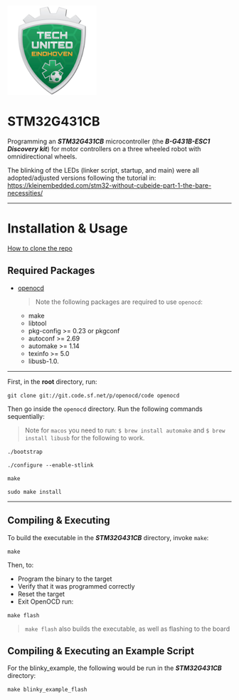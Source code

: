 <!-- <div align="center"> -->
<img src="docs/logo.jpg" width="200">

<!-- </div> -->
# STM32G431CB
Programming an ***STM32G431CB*** microcontroller (the ***B-G431B-ESC1 Discovery kit***) for motor controllers on a three wheeled robot with omnidirectional wheels.

The blinking of the LEDs (linker script, startup, and main) were all adopted/adjusted versions following the tutorial in: https://kleinembedded.com/stm32-without-cubeide-part-1-the-bare-necessities/

---

# Installation & Usage

[How to clone the repo]( https://docs.github.com/en/repositories/creating-and-managing-repositories/cloning-a-repository?platform=mac#cloning-a-repository)

## Required Packages

* [openocd](https://github.com/openocd-org/openocd)
  > Note the following packages are required to use `openocd`: 
  - make
  - libtool
  - pkg-config >= 0.23 or pkgconf
  - autoconf >= 2.69
  - automake >= 1.14
  - texinfo >= 5.0
  - libusb-1.0.


---

First, in the **root** directory, run:
```
git clone git://git.code.sf.net/p/openocd/code openocd
```

Then go inside the `openocd` directory. Run the following commands sequentially:
> Note for `macos` you need to run: `$ brew install automake` and `$ brew install libusb` for the following to work.
```
./bootstrap
```
```
./configure --enable-stlink
```
```
make
```
```
sudo make install
```

---

## Compiling & Executing

To build the executable in the ***STM32G431CB*** directory, invoke `make`:
```
make
```

Then, to:
- Program the binary to the target
- Verify that it was programmed correctly
- Reset the target
- Exit OpenOCD
run:
```
make flash
```
> `make flash` also builds the executable, as well as flashing to the board 

## Compiling & Executing an Example Script

For the blinky_example, the following would be run in the ***STM32G431CB*** directory:
```
make blinky_example_flash
```
